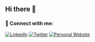 ## Hi there 👋

### 🤝 Connect with me:

[![LinkedIn](https://img.shields.io/badge/LinkedIn-0077B5?style=for-the-badge&logo=linkedin&logoColor=white)](https://linkedin.com/in/your-profile)
[![Twitter](https://img.shields.io/badge/Twitter-1DA1F2?style=for-the-badge&logo=twitter&logoColor=white)](https://twitter.com/your-handle)
[![Personal Website](https://img.shields.io/badge/Website-FF7139?style=for-the-badge&logo=Firefox-Browser&logoColor=white)](https://your-website.com)
